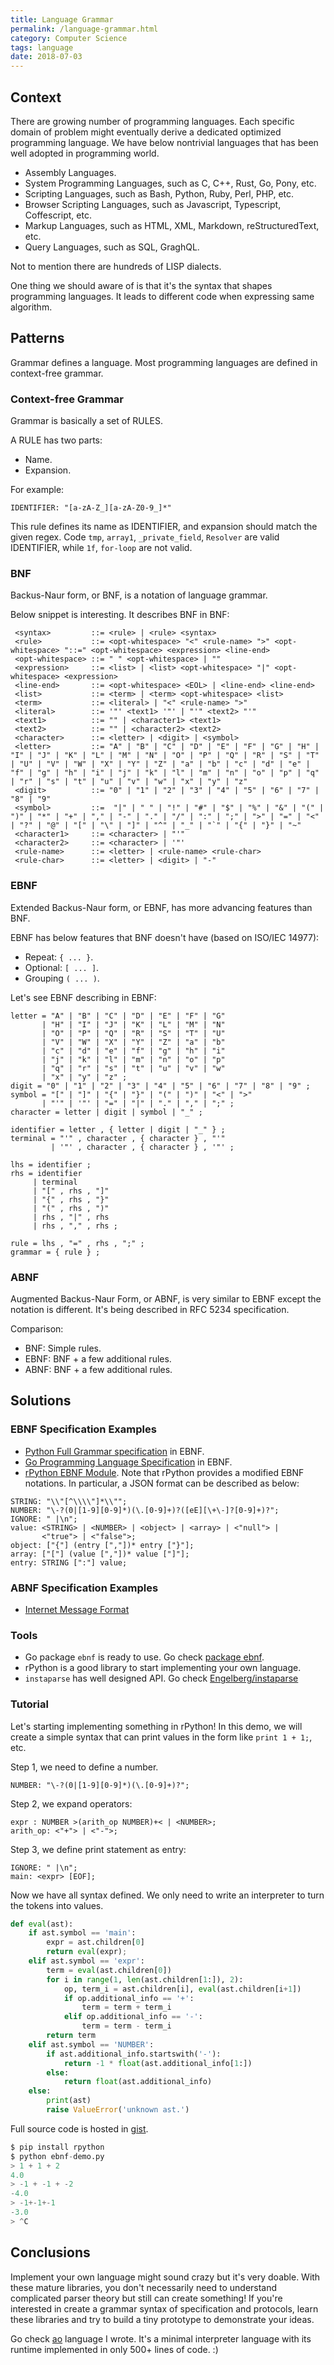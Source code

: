 ```yaml
---
title: Language Grammar
permalink: /language-grammar.html
category: Computer Science
tags: language
date: 2018-07-03
---
```


## Context

There are growing number of programming languages. Each specific domain of problem might eventually derive a dedicated optimized programming language. We have below nontrivial languages that has been well adopted in programming world.

* Assembly Languages.
* System Programming Languages, such as C, C++, Rust, Go, Pony, etc.
* Scripting Languages, such as Bash, Python, Ruby, Perl, PHP, etc.
* Browser Scripting Languages, such as Javascript, Typescript, Coffescript, etc.
* Markup Languages, such as HTML, XML, Markdown, reStructuredText, etc.
* Query Languages, such as SQL, GraghQL.

Not to mention there are hundreds of LISP dialects. 

One thing we should aware of is that it's the syntax that shapes programming languages. It leads to different code when expressing same algorithm.

## Patterns

Grammar defines a language. Most programming languages are defined in context-free grammar.

### Context-free Grammar

Grammar is basically a set of RULES.

A RULE has two parts:

* Name.
* Expansion.

For example:

```
IDENTIFIER: "[a-zA-Z_][a-zA-Z0-9_]*"
```

This rule defines its name as IDENTIFIER, and expansion should match the given regex. Code `tmp`, `array1`, `_private_field`, `Resolver` are valid IDENTIFIER, while `1f`, `for-loop` are not valid.

### BNF

Backus-Naur form, or BNF, is a notation of language grammar.

Below snippet is interesting. It describes BNF in BNF:

```
 <syntax>         ::= <rule> | <rule> <syntax>
 <rule>           ::= <opt-whitespace> "<" <rule-name> ">" <opt-whitespace> "::=" <opt-whitespace> <expression> <line-end>
 <opt-whitespace> ::= " " <opt-whitespace> | ""
 <expression>     ::= <list> | <list> <opt-whitespace> "|" <opt-whitespace> <expression>
 <line-end>       ::= <opt-whitespace> <EOL> | <line-end> <line-end>
 <list>           ::= <term> | <term> <opt-whitespace> <list>
 <term>           ::= <literal> | "<" <rule-name> ">"
 <literal>        ::= '"' <text1> '"' | "'" <text2> "'"
 <text1>          ::= "" | <character1> <text1>
 <text2>          ::= "" | <character2> <text2>
 <character>      ::= <letter> | <digit> | <symbol>
 <letter>         ::= "A" | "B" | "C" | "D" | "E" | "F" | "G" | "H" | "I" | "J" | "K" | "L" | "M" | "N" | "O" | "P" | "Q" | "R" | "S" | "T" | "U" | "V" | "W" | "X" | "Y" | "Z" | "a" | "b" | "c" | "d" | "e" | "f" | "g" | "h" | "i" | "j" | "k" | "l" | "m" | "n" | "o" | "p" | "q" | "r" | "s" | "t" | "u" | "v" | "w" | "x" | "y" | "z"
 <digit>          ::= "0" | "1" | "2" | "3" | "4" | "5" | "6" | "7" | "8" | "9"
 <symbol>         ::=  "|" | " " | "!" | "#" | "$" | "%" | "&" | "(" | ")" | "*" | "+" | "," | "-" | "." | "/" | ":" | ";" | ">" | "=" | "<" | "?" | "@" | "[" | "\" | "]" | "^" | "_" | "`" | "{" | "}" | "~"
 <character1>     ::= <character> | "'"
 <character2>     ::= <character> | '"'
 <rule-name>      ::= <letter> | <rule-name> <rule-char>
 <rule-char>      ::= <letter> | <digit> | "-"
```

### EBNF

Extended Backus-Naur form, or EBNF, has more advancing features than BNF. 

EBNF has below features that BNF doesn't have (based on ISO/IEC 14977):

* Repeat: `{ ... }`.
* Optional: `[ ... ]`.
* Grouping `( ... )`.

Let's see EBNF describing in EBNF:

```
letter = "A" | "B" | "C" | "D" | "E" | "F" | "G"
       | "H" | "I" | "J" | "K" | "L" | "M" | "N"
       | "O" | "P" | "Q" | "R" | "S" | "T" | "U"
       | "V" | "W" | "X" | "Y" | "Z" | "a" | "b"
       | "c" | "d" | "e" | "f" | "g" | "h" | "i"
       | "j" | "k" | "l" | "m" | "n" | "o" | "p"
       | "q" | "r" | "s" | "t" | "u" | "v" | "w"
       | "x" | "y" | "z" ;
digit = "0" | "1" | "2" | "3" | "4" | "5" | "6" | "7" | "8" | "9" ;
symbol = "[" | "]" | "{" | "}" | "(" | ")" | "<" | ">"
       | "'" | '"' | "=" | "|" | "." | "," | ";" ;
character = letter | digit | symbol | "_" ;
 
identifier = letter , { letter | digit | "_" } ;
terminal = "'" , character , { character } , "'" 
         | '"' , character , { character } , '"' ;
 
lhs = identifier ;
rhs = identifier
     | terminal
     | "[" , rhs , "]"
     | "{" , rhs , "}"
     | "(" , rhs , ")"
     | rhs , "|" , rhs
     | rhs , "," , rhs ;

rule = lhs , "=" , rhs , ";" ;
grammar = { rule } ;
```

### ABNF

Augmented Backus-Naur Form, or ABNF, is very similar to EBNF except the notation is different. It's being described in RFC 5234 specification.

Comparison:

* BNF: Simple rules.
* EBNF: BNF + a few additional rules.
* ABNF: BNF + a few additional rules.

## Solutions

### EBNF Specification Examples

* [Python Full Grammar specification](https://docs.python.org/3/reference/grammar.html) in EBNF.
* [Go Programming Language Specification](https://golang.org/ref/spec) in EBNF.
* [rPython EBNF Module](https://rpython.readthedocs.io/en/latest/rlib.html#ebnf). Note that rPython provides a modified EBNF notations. In particular, a JSON format can be described as below:

```
STRING: "\\"[^\\\\"]*\\"";
NUMBER: "\-?(0|[1-9][0-9]*)(\.[0-9]+)?([eE][\+\-]?[0-9]+)?";
IGNORE: " |\n";
value: <STRING> | <NUMBER> | <object> | <array> | <"null"> |
       <"true"> | <"false">;
object: ["{"] (entry [","])* entry ["}"];
array: ["["] (value [","])* value ["]"];
entry: STRING [":"] value;
```

### ABNF Specification Examples

* [Internet Message Format](https://tools.ietf.org/html/rfc5322#section-1.2)

### Tools

* Go package `ebnf` is ready to use. Go check [package ebnf](https://godoc.org/golang.org/x/exp/ebnf).
* rPython is a good library to start implementing your own language.
* `instaparse` has well designed API. Go check [Engelberg/instaparse](https://github.com/Engelberg/instaparse)

### Tutorial

Let's starting implementing something in rPython! In this demo, we will create a simple syntax that can print values in the form like `print 1 + 1;`, etc.

Step 1, we need to define a number.

```
NUMBER: "\-?(0|[1-9][0-9]*)(\.[0-9]+)?";
```

Step 2, we expand operators:

```
expr : NUMBER >(arith_op NUMBER)+< | <NUMBER>;
arith_op: <"+"> | <"-">;
```

Step 3, we define print statement as entry:

```
IGNORE: " |\n";
main: <expr> [EOF];
```

Now we have all syntax defined. We only need to write an interpreter to turn the tokens into values.

```python
def eval(ast):
    if ast.symbol == 'main':
        expr = ast.children[0]
        return eval(expr);
    elif ast.symbol == 'expr':
        term = eval(ast.children[0])
        for i in range(1, len(ast.children[1:]), 2):
            op, term_i = ast.children[i], eval(ast.children[i+1])
            if op.additional_info == '+':
                term = term + term_i
            elif op.additional_info == '-':
                term = term - term_i
        return term
    elif ast.symbol == 'NUMBER':
        if ast.additional_info.startswith('-'):
            return -1 * float(ast.additional_info[1:])
        else:
            return float(ast.additional_info)
    else:
        print(ast)
        raise ValueError('unknown ast.')
```

Full source code is hosted in [gist](https://gist.github.com/soasme/9cf367101f5fe34494b1a3b388f3edf4).

```python
$ pip install rpython
$ python ebnf-demo.py
> 1 + 1 + 2
4.0
> -1 + -1 + -2
-4.0
> -1+-1+-1
-3.0
> ^C
```

## Conclusions

Implement your own language might sound crazy but it's very doable. With these mature libraries, you don't necessarily need to understand complicated parser theory but still can create something! If you're interested in create a grammar syntax of specification and protocols, learn these libraries and try to build a tiny prototype to demonstrate your ideas.

Go check [ao](https://github.com/soasme/ao) language I wrote. It's a minimal interpreter language with its runtime implemented in only 500+ lines of code. :)
